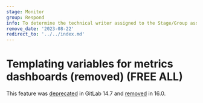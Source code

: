 ```yaml
---
stage: Monitor
group: Respond
info: To determine the technical writer assigned to the Stage/Group associated with this page, see https://about.gitlab.com/handbook/product/ux/technical-writing/#assignments
remove_date: '2023-08-22'
redirect_to: '../../index.md'
---
```


# Templating variables for metrics dashboards (removed) **(FREE ALL)**

This feature was [deprecated](https://gitlab.com/gitlab-org/gitlab/-/issues/346541) in GitLab 14.7
and [removed](https://gitlab.com/gitlab-org/gitlab/-/issues/399231) in 16.0.

